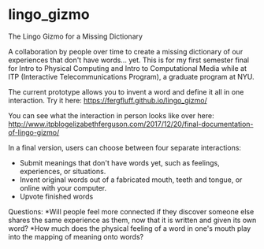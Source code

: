 # lingo_gizmo

The Lingo Gizmo for a Missing Dictionary

A collaboration by people over time to create a missing dictionary of our experiences that don't have words... yet. This is for my first semester final for Intro to Physical Computing and Intro to Computational Media while at ITP (Interactive Telecommunications Program), a graduate program at NYU.


The current prototype allows you to invent a word and define it all in one interaction.
Try it here: https://fergfluff.github.io/lingo_gizmo/

You can see what the interaction in person looks like over here: http://www.itpblogelizabethferguson.com/2017/12/20/final-documentation-of-lingo-gizmo/

In a final version, users can choose between four separate interactions:
- Submit meanings that don't have words yet, such as feelings, experiences, or situations.
- Invent original words out of a fabricated mouth, teeth and tongue, or online with your computer.
- Upvote finished words


Questions:
*Will people feel more connected if they discover someone else shares the same experience as them, now that it is written and given its own word?
*How much does the physical feeling of a word in one's mouth play into the mapping of meaning onto words?

